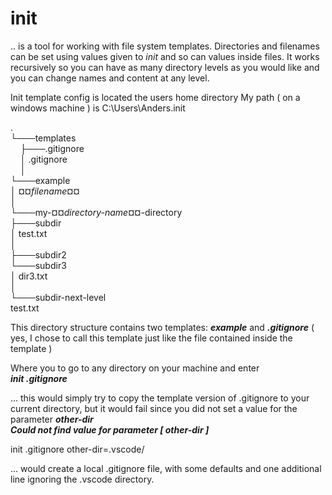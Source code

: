 # init
.. is a tool for working with file system templates. Directories and filenames can be set using values given to _init_ and so can values inside files.
It works recursively so you can have as many directory levels as you would like and you can change names and content at any level.

Init template config is located the users home directory
My path ( on a windows machine ) is C:\Users\Anders\.init

.  
└───templates  
&nbsp;&nbsp;&nbsp;&nbsp;├───.gitignore  
&nbsp;&nbsp;&nbsp;&nbsp;│       .gitignore  
&nbsp;&nbsp;&nbsp;&nbsp;│  
    └───example  
        │   ¤¤_filename_¤¤  
        │  
        └───my-¤¤_directory-name_¤¤-directory  
            ├───subdir  
            │       test.txt  
            │  
            ├───subdir2  
            └───subdir3  
                │   dir3.txt  
                │  
                └───subdir-next-level  
                        test.txt  

This directory structure contains two templates: ___example___ and ___.gitignore___ ( yes, I chose to call this template just like the file contained inside the template )

Where you to go to any directory on your machine and enter  
___init .gitignore___  

... this would simply try to copy the template version of .gitignore to your current directory, but it would fail since you did not set a value for the parameter ___other-dir___  
___Could not find value for parameter [ other-dir ]___  

init .gitignore other-dir=.vscode/  

... would create a local .gitignore file, with some defaults and one additional line ignoring the .vscode directory.